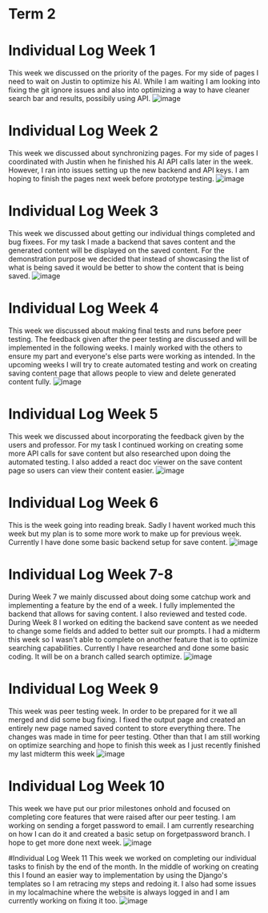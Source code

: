 

# Term 2
# Individual Log Week 1 
This week we discussed on the priority of the pages. For my side of pages I need to wait on Justin to optimize his AI. While I am waiting I am looking into fixing the git ignore issues and also into optimizing a way to have cleaner search bar and results, possibily using API. 
![image](https://github.com/COSC-499-W2023/year-long-project-team-11/assets/90084005/719e69a8-5a9a-4ecb-a6fb-44e824e9c6d0)

# Individual Log Week 2
This week we discussed about synchronizing pages. For my side of pages I coordinated with Justin when he finished his AI API calls later in the week. However, I ran into issues setting up the new backend and API keys. I am hoping to finish the pages next week before prototype testing.
![image](https://github.com/COSC-499-W2023/year-long-project-team-11/assets/90084005/78e7be22-5580-4013-8cfa-78bb2074e9c0)

# Individual Log Week 3
This week we discussed about getting our individual things completed and bug fixees. For my task I made a backend that saves content and the generated content will be displayed on the saved content. For the demonstration purpose we decided that instead of showcasing the list of what is being saved it would be better to show the content that is being saved. 
![image](https://github.com/COSC-499-W2023/year-long-project-team-11/assets/90084005/b6e8abe4-6c4b-4041-861d-656789ddec7a)

# Individual Log Week 4
This week we discussed about making final tests and runs before peer testing.  The feedback given after the peer testing are discussed and will be implemented in the following weeks. I mainly worked with the others to ensure my part and everyone's else parts were working as intended. In the upcoming weeks I will try to create automated testing and work on creating saving content page that allows people to view and delete generated content fully. 
![image](https://github.com/COSC-499-W2023/year-long-project-team-11/assets/90084005/9bd3ae3a-b35b-4065-b312-d41cbcb2177d)

# Individual Log Week 5
This week we discussed about incorporating the feedback given by the users and professor. For my task I continued working on creating some more API calls for save content but also researched upon doing the automated testing. I also added a react doc viewer on the save content page so users can view their content easier. 
![image](https://github.com/COSC-499-W2023/year-long-project-team-11/assets/90084005/6f793ce9-9b24-4f0c-91fd-1cd6274ab9ca)
# Individual Log Week 6
This is the week going into reading break. Sadly I havent worked much this week but my plan is to some more work to make up for previous week. Currently I have done some basic backend setup for save content. 
![image](https://github.com/COSC-499-W2023/year-long-project-team-11/assets/90084005/f3d93b50-df8f-4d5e-922d-ce03d56029a6)
# Individual Log Week 7-8
During Week 7 we mainly discussed about doing some catchup work and implementing a feature by the end of a week. I fully implemented the backend that allows for saving content. I also reviewed and tested code. During Week 8 I worked on editing the backend save content as we needed to change some fields and added to better suit our prompts. I had a midterm this week so I wasn't able to complete on another feature that is to optimize searching capabilities. Currently I have researched and done some basic coding. It will be on a branch called search optimize. 
![image](https://github.com/COSC-499-W2023/year-long-project-team-11/assets/90084005/dc473eb1-8b4e-4313-ac77-c98f002b2940)
# Individual Log Week 9
This week was peer testing week. In order to be prepared for it we all merged and did some bug fixing. I fixed the output page and created an entirely new page named saved content to store everything there. The changes was made in time for peer testing. Other than that I am still working on optimize searching and hope to finish this week as I just recently finished my last midterm this week 
![image](https://github.com/COSC-499-W2023/year-long-project-team-11/assets/90084005/1c94229d-28b9-4b44-8d35-c78a4ecab8f5)

# Individual Log Week 10
This week we have put our prior milestones onhold and focused on completing core features that were raised after our peer testing. I am working on sending a forget password to email. I am currently researching on how I can do it and created a basic setup on forgetpassword branch. I hope to get more done next week.
![image](https://github.com/COSC-499-W2023/year-long-project-team-11/assets/90084005/cf497a30-d71a-457e-8aa9-50a3d35be326)

#Individual Log Week 11
This week we worked on completing our individual tasks to finish by the end of the month. In the middle of working on creating this I found an easier way to implementation by using the Django's templates so I am retracing my steps and redoing it. I also had some issues in my localmachine where the website is always logged in and I am currently working on fixing it too. 
![image](https://github.com/COSC-499-W2023/year-long-project-team-11/assets/90084005/41561d6e-aeec-42b0-859c-d95d15149ee8)

